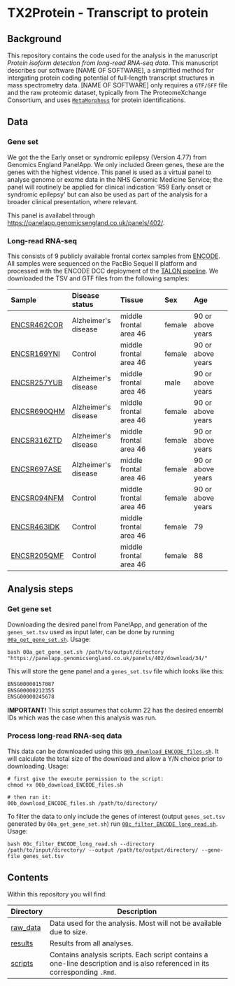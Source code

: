 
<!-- README.md is generated from README.Rmd. Please edit that file -->

# TX2Protein - Transcript to protein

## Background

This repository contains the code used for the analysis in the manuscript *Protein isoform detection from long-read RNA-seq data*. This manuscript describes our software \[NAME OF SOFTWARE\], a simplified method for intergating protein coding potential of full-length transcript structures in mass spectrometry data. \[NAME OF SOFTWARE\] only requires a `GTF/GFF` file and the raw proteomic dataset, typically from The ProteomeXchange Consortium, and uses [`MetaMorpheus`](https://github.com/smith-chem-wisc/MetaMorpheus) for protein identifications.

## Data

### Gene set

We got the the Early onset or syndromic epilepsy (Version 4.77) from Genomics England PanelApp. We only included Green genes, these are the genes with the highest vidence. This panel is used as a virtual panel to analyse genome or exome data in the NHS Genomic Medicine Service; the panel will routinely be applied for clinical indication 'R59 Early onset or syndromic epilepsy' but can also be used as part of the analysis for a broader clinical presentation, where relevant.

This panel is availabel through <https://panelapp.genomicsengland.co.uk/panels/402/>.

### Long-read RNA-seq

This consists of 9 publicly available frontal cortex samples from [ENCODE](https://www.encodeproject.org/rna-seq/long-read-rna-seq/). All samples were sequenced on the PacBio Sequel II platform and processed with the ENCODE DCC deployment of the [TALON pipeline](https://github.com/ENCODE-DCC/long-read-rna-pipeline). We downloaded the TSV and GTF files from the following samples:

<table style="width:100%;">
<colgroup>
<col width="20%" />
<col width="23%" />
<col width="26%" />
<col width="9%" />
<col width="21%" />
</colgroup>
<thead>
<tr class="header">
<th align="left">Sample</th>
<th align="left">Disease status</th>
<th align="left">Tissue</th>
<th align="left">Sex</th>
<th align="left">Age</th>
</tr>
</thead>
<tbody>
<tr class="odd">
<td align="left"><a href="https://www.encodeproject.org/experiments/ENCSR462COR/">ENCSR462COR</a></td>
<td align="left">Alzheimer's disease</td>
<td align="left">middle frontal area 46</td>
<td align="left">female</td>
<td align="left">90 or above years</td>
</tr>
<tr class="even">
<td align="left"><a href="https://www.encodeproject.org/experiments/ENCSR169YNI/">ENCSR169YNI</a></td>
<td align="left">Control</td>
<td align="left">middle frontal area 46</td>
<td align="left">female</td>
<td align="left">90 or above years</td>
</tr>
<tr class="odd">
<td align="left"><a href="https://www.encodeproject.org/experiments/ENCSR257YUB/">ENCSR257YUB</a></td>
<td align="left">Alzheimer's disease</td>
<td align="left">middle frontal area 46</td>
<td align="left">male</td>
<td align="left">90 or above years</td>
</tr>
<tr class="even">
<td align="left"><a href="https://www.encodeproject.org/experiments/ENCSR690QHM/">ENCSR690QHM</a></td>
<td align="left">Alzheimer's disease</td>
<td align="left">middle frontal area 46</td>
<td align="left">female</td>
<td align="left">90 or above years</td>
</tr>
<tr class="odd">
<td align="left"><a href="https://www.encodeproject.org/experiments/ENCSR316ZTD/">ENCSR316ZTD</a></td>
<td align="left">Alzheimer's disease</td>
<td align="left">middle frontal area 46</td>
<td align="left">female</td>
<td align="left">90 or above years</td>
</tr>
<tr class="even">
<td align="left"><a href="https://www.encodeproject.org/experiments/ENCSR697ASE/">ENCSR697ASE</a></td>
<td align="left">Alzheimer's disease</td>
<td align="left">middle frontal area 46</td>
<td align="left">female</td>
<td align="left">90 or above years</td>
</tr>
<tr class="odd">
<td align="left"><a href="https://www.encodeproject.org/experiments/ENCSR094NFM/">ENCSR094NFM</a></td>
<td align="left">Control</td>
<td align="left">middle frontal area 46</td>
<td align="left">female</td>
<td align="left">90 or above years</td>
</tr>
<tr class="even">
<td align="left"><a href="https://www.encodeproject.org/experiments/ENCSR463IDK/">ENCSR463IDK</a></td>
<td align="left">Control</td>
<td align="left">middle frontal area 46</td>
<td align="left">female</td>
<td align="left">79</td>
</tr>
<tr class="odd">
<td align="left"><a href="https://www.encodeproject.org/experiments/ENCSR205QMF/">ENCSR205QMF</a></td>
<td align="left">Control</td>
<td align="left">middle frontal area 46</td>
<td align="left">female</td>
<td align="left">88</td>
</tr>
</tbody>
</table>

## Analysis steps

### Get gene set

Downloading the desired panel from PanelApp, and generation of the `genes_set.tsv` used as input later, can be done by running [`00a_get_gene_set.sh`](./scripts/00a_get_gene_set.sh). Usage:

    bash 00a_get_gene_set.sh /path/to/output/directory "https://panelapp.genomicsengland.co.uk/panels/402/download/34/"

This will store the gene panel and a `genes_set.tsv` file which looks like this:

``` bash
ENSG00000157087
ENSG00000212355
ENSG00000245678
```

**IMPORTANT!** This script assumes that column 22 has the desired ensembl IDs which was the case when this analysis was run.

### Process long-read RNA-seq data

This data can be downloaded using this [`00b_download_ENCODE_files.sh`](./scripts/00b_download_ENCODE_files.sh). It will calculate the total size of the download and allow a Y/N choice prior to downloading. Usage:

    # first give the execute permission to the script:
    chmod +x 00b_download_ENCODE_files.sh

    # then run it:
    00b_download_ENCODE_files.sh /path/to/directory/

To filter the data to only include the genes of interest (output `genes_set.tsv` generated by `00a_get_gene_set.sh`) run [`00c_filter_ENCODE_long_read.sh`](./scripts/00c_filter_ENCODE_long_read.sh). Usage:

    bash 00c_filter_ENCODE_long_read.sh --directory /path/to/input/directory/ --output /path/to/output/directory/ --gene-file genes_set.tsv

## Contents

Within this repository you will find:

<table>
<colgroup>
<col width="11%" />
<col width="88%" />
</colgroup>
<thead>
<tr class="header">
<th>Directory</th>
<th>Description</th>
</tr>
</thead>
<tbody>
<tr class="odd">
<td><a href="raw_data" class="uri">raw_data</a></td>
<td>Data used for the analysis. Most will not be available due to size.</td>
</tr>
<tr class="even">
<td><a href="results" class="uri">results</a></td>
<td>Results from all analyses.</td>
</tr>
<tr class="odd">
<td><a href="scripts" class="uri">scripts</a></td>
<td>Contains analysis scripts. Each script contains a one-line description and is also referenced in its corresponding <code>.Rmd</code>.</td>
</tr>
</tbody>
</table>
